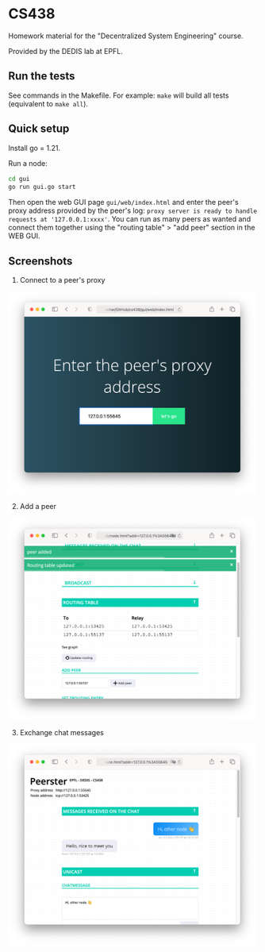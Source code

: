 # CS438

Homework material for the "Decentralized System Engineering" course.

Provided by the DEDIS lab at EPFL.

## Run the tests

See commands in the Makefile. For example: `make` will build all tests (equivalent to `make all`).

## Quick setup

Install go = 1.21.

Run a node:

```sh
cd gui
go run gui.go start
```

Then open the web GUI page `gui/web/index.html` and enter the peer's proxy
address provided by the peer's log: `proxy server is ready to handle requests at
'127.0.0.1:xxxx'`. You can run as many peers as wanted and connect them together
using the "routing table" > "add peer" section in the WEB GUI.

## Screenshots

1. Connect to a peer's proxy

<img src="docs/assets/connect.png" width="500px">

2. Add a peer

<img src="docs/assets/add_peer.png" width="500px">

3. Exchange chat messages

<img src="docs/assets/unicast_chat.png" width="500px">
